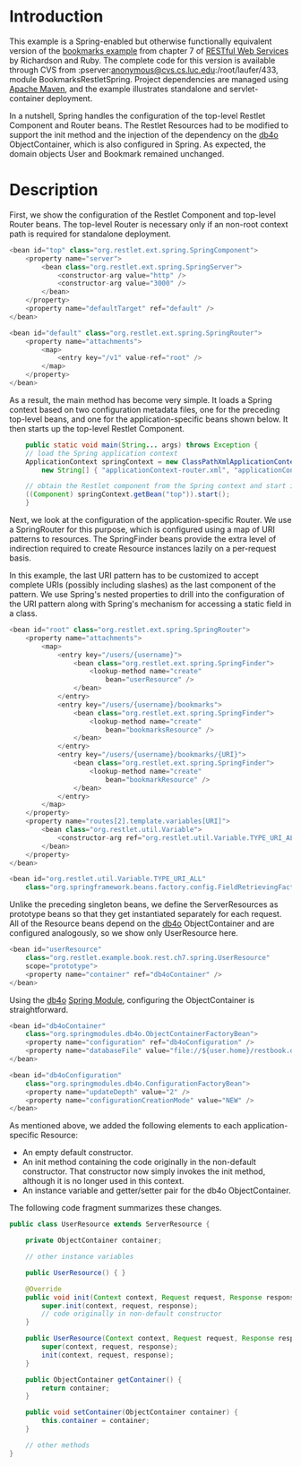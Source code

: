 # Introduction

This example is a Spring-enabled but otherwise functionally equivalent
version of the [bookmarks
example](http://examples.oreilly.com/9780596529260/)
from chapter 7 of [RESTful Web
Services](http://www.oreilly.com/catalog/9780596529260/)
by Richardson and Ruby. The complete code for this version is available
through CVS from :pserver:anonymous@cvs.cs.luc.edu:/root/laufer/433,
module BookmarksRestletSpring. Project dependencies are managed using
[Apache
Maven](http://maven.apache.org/),
and the example illustrates standalone and servlet-container deployment.

In a nutshell, Spring handles the configuration of the top-level Restlet
Component and Router beans. The Restlet Resources had to be modified to
support the init method and the injection of the dependency on the
[db4o](http://supportservices.actian.com/versant/default.html)
ObjectContainer, which is also configured in Spring. As expected, the
domain objects User and Bookmark remained unchanged.

# Description

First, we show the configuration of the Restlet Component and top-level
Router beans. The top-level Router is necessary only if an non-root
context path is required for standalone deployment.

```java
<bean id="top" class="org.restlet.ext.spring.SpringComponent">
    <property name="server">
        <bean class="org.restlet.ext.spring.SpringServer">
            <constructor-arg value="http" />
            <constructor-arg value="3000" />
        </bean>
    </property>
    <property name="defaultTarget" ref="default" />
</bean>

<bean id="default" class="org.restlet.ext.spring.SpringRouter">
    <property name="attachments">
        <map>
            <entry key="/v1" value-ref="root" />
        </map>
    </property>
</bean>
```

As a result, the main method has become very simple. It loads a Spring
context based on two configuration metadata files, one for the preceding
top-level beans, and one for the application-specific beans shown below.
It then starts up the top-level Restlet Component.

```java
    public static void main(String... args) throws Exception {
    // load the Spring application context
    ApplicationContext springContext = new ClassPathXmlApplicationContext(
        new String[] { "applicationContext-router.xml", "applicationContext-server.xml" });

    // obtain the Restlet component from the Spring context and start it
    ((Component) springContext.getBean("top")).start();
    }
```

Next, we look at the configuration of the application-specific Router.
We use a SpringRouter for this purpose, which is configured using a map
of URI patterns to resources. The SpringFinder beans provide the extra
level of indirection required to create Resource instances lazily on a
per-request basis.

In this example, the last URI pattern has to be customized to accept
complete URIs (possibly including slashes) as the last component of the
pattern. We use Spring's nested properties to drill into the
configuration of the URI pattern along with Spring's mechanism for
accessing a static field in a class.

```java
<bean id="root" class="org.restlet.ext.spring.SpringRouter">
    <property name="attachments">
        <map>
            <entry key="/users/{username}">
                <bean class="org.restlet.ext.spring.SpringFinder">
                    <lookup-method name="create"
                        bean="userResource" />
                </bean>
            </entry>
            <entry key="/users/{username}/bookmarks">
                <bean class="org.restlet.ext.spring.SpringFinder">
                    <lookup-method name="create"
                        bean="bookmarksResource" />
                </bean>
            </entry>
            <entry key="/users/{username}/bookmarks/{URI}">
                <bean class="org.restlet.ext.spring.SpringFinder">
                    <lookup-method name="create"
                        bean="bookmarkResource" />
                </bean>
            </entry>
        </map>
    </property>
    <property name="routes[2].template.variables[URI]">
        <bean class="org.restlet.util.Variable">
            <constructor-arg ref="org.restlet.util.Variable.TYPE_URI_ALL" />
        </bean>
    </property>
</bean>

<bean id="org.restlet.util.Variable.TYPE_URI_ALL"
    class="org.springframework.beans.factory.config.FieldRetrievingFactoryBean" />
```

Unlike the preceding singleton beans, we define the ServerResources as
prototype beans so that they get instantiated separately for each
request. All of the Resource beans depend on the
[db4o](http://supportservices.actian.com/versant/default.html)
ObjectContainer and are configured analogously, so we show only
UserResource here.

```java
<bean id="userResource"
    class="org.restlet.example.book.rest.ch7.spring.UserResource"
    scope="prototype">
    <property name="container" ref="db4oContainer" />
</bean>
```

Using the
[db4o](http://supportservices.actian.com/versant/default.html)
[Spring Module](http://community.versant.com/Projects/html/projectspaces/db4o-spring.html),
configuring the ObjectContainer is straightforward.

```java
<bean id="db4oContainer"
    class="org.springmodules.db4o.ObjectContainerFactoryBean">
    <property name="configuration" ref="db4oConfiguration" />
    <property name="databaseFile" value="file://${user.home}/restbook.dbo" />
</bean>

<bean id="db4oConfiguration"
    class="org.springmodules.db4o.ConfigurationFactoryBean">
    <property name="updateDepth" value="2" />
    <property name="configurationCreationMode" value="NEW" />
</bean>
```

As mentioned above, we added the following elements to each
application-specific Resource:

-   An empty default constructor.
-   An init method containing the code originally in the non-default
    constructor. That constructor now simply invokes the init method,
    although it is no longer used in this context.
-   An instance variable and getter/setter pair for the db4o
    ObjectContainer.

The following code fragment summarizes these changes.

```java
public class UserResource extends ServerResource {

    private ObjectContainer container;

    // other instance variables

    public UserResource() { }

    @Override
    public void init(Context context, Request request, Response response) {
        super.init(context, request, response);
        // code originally in non-default constructor
    }

    public UserResource(Context context, Request request, Response response) {
        super(context, request, response);
        init(context, request, response);
    }

    public ObjectContainer getContainer() {
        return container;
    }

    public void setContainer(ObjectContainer container) {
        this.container = container;
    }

    // other methods
}
```
